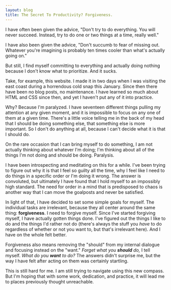 ```yaml
---
layout: blog
title: The Secret To Productivity? Forgiveness.
---
```



I have often been given the advice, "Don't try to do everything. You will never succeed. Instead, try to do one or two things at a time, really well."

I have also been given the advice, "Don't succumb to fear of missing out. Whatever you're imagining is probably ten times cooler than what's actually going on."

But still, I find myself committing to everything and actually doing nothing because I don't know what to prioritize. And it sucks.

Take, for example, this website. I made it in two days when I was visiting the east coast during a horrendous cold snap this January. Since then there have been no blog posts, no maintenance. I have learned so much about HTML and CSS since then, and yet I haven't put any of it into practice.

Why? Because I'm paralyzed. I have seventeen different things pulling my attention at any given moment, and it is impossible to focus on any one of them at a given time. There's a little voice telling me in the back of my head that I should be doing something else, that something else is more important. So I don't do anything at all, because I can't decide what it is that I should do.

On the rare occasion that I can bring myself to do something, I am not actually thinking about whatever I'm doing; I'm thinking about all of the things I'm not doing and should be doing. Paralysis.

I have been introspecting and meditating on this for a while. I've been trying to figure out why it is that I feel so guilty all the time, why I feel like I need to do things in a specific order or I'm doing it wrong. The answer is convoluted, but ultimately I have found that I hold myself to an impossibly high standard. The need for order in a mind that is predisposed to chaos is another way that I can move the goalposts and never be satisfied.

In light of that, I have decided to set some simple goals for myself. The individual tasks are irrelevant, because they all center around the same thing: **forgiveness**. I need to forgive myself. Since I've started forgiving myself, I have actually gotten things done. I've figured out the things I like to do and the things I'd rather not do (there's always the stuff you _have_ to do regardless of whether or not you want to, but that's irrelevant here). And I have on the whole felt better.

Forgiveness also means removing the "should" from my internal dialogue and focusing instead on the "want." _Forget what you **should** do,_ I tell myself. _What do you **want** to do?_ The answers didn't surprise me, but the way I have felt after acting on them was certainly startling.

This is still hard for me. I am still trying to navigate using this new compass. But I'm hoping that with some work, dedication, and practice, it will lead me to places previously thought unreachable.
